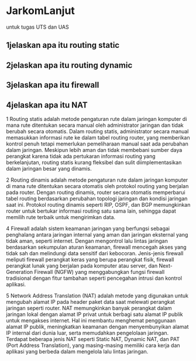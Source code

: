 # JarkomLanjut
 untuk tugas UTS dan UAS

## 1jelaskan apa itu routing static

## 2jelaskan apa itu routing dynamic

## 3jelaskan apa itu firewall

## 4jelaskan apa itu NAT

1 Routing statis adalah metode pengaturan rute dalam jaringan komputer di mana rute ditentukan secara manual oleh administrator jaringan dan tidak berubah secara otomatis. Dalam routing statis, administrator secara manual memasukkan informasi rute ke dalam tabel routing router, yang memberikan kontrol penuh tetapi memerlukan pemeliharaan manual saat ada perubahan dalam jaringan. Meskipun lebih aman dan tidak membebani sumber daya perangkat karena tidak ada pertukaran informasi routing yang berkelanjutan, routing statis kurang fleksibel dan sulit diimplementasikan dalam jaringan besar yang dinamis.

2 Routing dinamis adalah metode pengaturan rute dalam jaringan komputer di mana rute ditentukan secara otomatis oleh protokol routing yang berjalan pada router. Dengan routing dinamis, router secara otomatis memperbarui tabel routing berdasarkan perubahan topologi jaringan dan kondisi jaringan saat ini. Protokol routing dinamis seperti RIP, OSPF, dan BGP memungkinkan router untuk bertukar informasi routing satu sama lain, sehingga dapat memilih rute terbaik untuk mengirimkan data.

4 Firewall adalah sistem keamanan jaringan yang berfungsi sebagai penghalang antara jaringan internal yang aman dan jaringan eksternal yang tidak aman, seperti internet. Dengan mengontrol lalu lintas jaringan berdasarkan sekumpulan aturan keamanan, firewall mencegah akses yang tidak sah dan melindungi data sensitif dari kebocoran. Jenis-jenis firewall meliputi firewall perangkat keras yang berupa perangkat fisik, firewall perangkat lunak yang berjalan pada komputer atau server, dan Next-Generation Firewall (NGFW) yang menggabungkan fungsi firewall tradisional dengan fitur tambahan seperti pencegahan intrusi dan kontrol aplikasi.

5 Network Address Translation (NAT) adalah metode yang digunakan untuk mengubah alamat IP pada header paket data saat melewati perangkat jaringan seperti router. NAT memungkinkan banyak perangkat dalam jaringan lokal dengan alamat IP privat untuk berbagi satu alamat IP publik untuk mengakses internet. Hal ini membantu menghemat penggunaan alamat IP publik, meningkatkan keamanan dengan menyembunyikan alamat IP internal dari dunia luar, serta memudahkan pengelolaan jaringan. Terdapat beberapa jenis NAT seperti Static NAT, Dynamic NAT, dan PAT (Port Address Translation), yang masing-masing memiliki cara kerja dan aplikasi yang berbeda dalam mengelola lalu lintas jaringan.